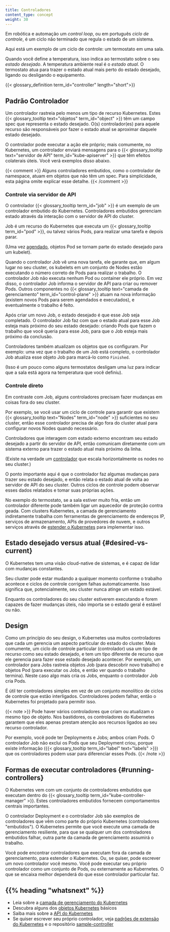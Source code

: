 ```yaml
---
title: Controladores
content_type: concept
weight: 30
---
```


<!-- overview -->

Em robótica e automação um _control loop_, ou em português _ciclo de controle_, é
um ciclo não terminado que regula o estado de um sistema.

Aqui está um exemplo de um ciclo de controle: um termostato em uma sala.

Quando você define a temperatura, isso indica ao termostato
sobre o seu _estado desejado_. A temperatura ambiente real é o
_estado atual_. O termostato atua para trazer o estado atual
mais perto do estado desejado, ligando ou desligando o equipamento.

{{< glossary_definition term_id="controller" length="short">}}

<!-- body -->

## Padrão Controlador

Um controlador rastreia pelo menos um tipo de recurso Kubernetes.
Estes {{< glossary_tooltip text="objetos" term_id="object" >}}
têm um campo spec que representa o estado desejado. O(s)
controlador(es) para aquele recurso são responsáveis por fazer o estado atual
se aproximar daquele estado desejado.

O controlador pode executar a ação ele próprio; mais comumente, no Kubernetes,
um controlador enviará mensagens para o
{{< glossary_tooltip text="servidor de API" term_id="kube-apiserver" >}} que têm
efeitos colaterais úteis. Você verá exemplos disso abaixo.

{{< comment >}}
Alguns controladores embutidos, como o controlador de namespace, atuam em objetos
que não têm um spec. Para simplicidade, esta página omite explicar esse
detalhe.
{{< /comment >}}

### Controle via servidor de API

O controlador {{< glossary_tooltip term_id="job" >}} é um exemplo de um
controlador embutido do Kubernetes. Controladores embutidos gerenciam estado através da
interação com o servidor de API do cluster.

Job é um recurso do Kubernetes que executa um
{{< glossary_tooltip term_id="pod" >}}, ou talvez vários Pods, para realizar
uma tarefa e depois parar.

(Uma vez [agendado](/docs/concepts/scheduling-eviction/), objetos Pod se tornam parte do
estado desejado para um kubelet).

Quando o controlador Job vê uma nova tarefa, ele garante que, em algum lugar
no seu cluster, os kubelets em um conjunto de Nodes estão executando o número
correto de Pods para realizar o trabalho.
O controlador Job não executa nenhum Pod ou container
ele próprio. Em vez disso, o controlador Job informa o servidor de API para criar ou remover
Pods.
Outros componentes no
{{< glossary_tooltip text="camada de gerenciamento" term_id="control-plane" >}}
atuam na nova informação (existem novos Pods para serem agendados e executados),
e eventualmente o trabalho é feito.

Após criar um novo Job, o estado desejado é que esse Job seja completado.
O controlador Job faz com que o estado atual para esse Job esteja mais próximo do seu
estado desejado: criando Pods que fazem o trabalho que você queria para esse Job, para que
o Job esteja mais próximo da conclusão.

Controladores também atualizam os objetos que os configuram.
Por exemplo: uma vez que o trabalho de um Job está completo,
o controlador Job atualiza esse objeto Job para marcá-lo como `Finished`.

(Isso é um pouco como alguns termostatos desligam uma luz para
indicar que a sala está agora na temperatura que você definiu).

### Controle direto

Em contraste com Job, alguns controladores precisam fazer mudanças em
coisas fora do seu cluster.

Por exemplo, se você usar um ciclo de controle para garantir que existem
{{< glossary_tooltip text="Nodes" term_id="node" >}} suficientes
no seu cluster, então esse controlador precisa de algo fora do
cluster atual para configurar novos Nodes quando necessário.

Controladores que interagem com estado externo encontram seu estado desejado a partir do
servidor de API, então comunicam diretamente com um sistema externo para trazer
o estado atual mais próximo da linha.

(Existe na verdade um [controlador](https://github.com/kubernetes/autoscaler/)
que escala horizontalmente os nodes no seu cluster.)

O ponto importante aqui é que o controlador faz algumas mudanças para trazer
seu estado desejado, e então relata o estado atual de volta ao servidor de API do seu cluster.
Outros ciclos de controle podem observar esses dados relatados e tomar suas próprias ações.

No exemplo do termostato, se a sala estiver muito fria, então um controlador diferente
pode também ligar um aquecedor de proteção contra geada. Com clusters Kubernetes, a camada de gerenciamento
indiretamente trabalha com ferramentas de gerenciamento de endereços IP, serviços de armazenamento,
APIs de provedores de nuvem, e outros serviços através de
[estender o Kubernetes](/docs/concepts/extend-kubernetes/) para implementar isso.

## Estado desejado versus atual {#desired-vs-current}

O Kubernetes tem uma visão cloud-native de sistemas, e é capaz de lidar com
mudanças constantes.

Seu cluster pode estar mudando a qualquer momento conforme o trabalho acontece e
ciclos de controle corrigem falhas automaticamente. Isso significa que,
potencialmente, seu cluster nunca atinge um estado estável.

Enquanto os controladores do seu cluster estiverem executando e forem capazes de fazer
mudanças úteis, não importa se o estado geral é estável ou não.

## Design

Como um princípio do seu design, o Kubernetes usa muitos controladores que cada um gerencia
um aspecto particular do estado do cluster. Mais comumente, um ciclo de controle particular
(controlador) usa um tipo de recurso como seu estado desejado, e tem um tipo diferente
de recurso que ele gerencia para fazer esse estado desejado acontecer. Por exemplo,
um controlador para Jobs rastreia objetos Job (para descobrir novo trabalho) e objetos Pod
(para executar os Jobs, e então ver quando o trabalho termina). Neste caso
algo mais cria os Jobs, enquanto o controlador Job cria Pods.

É útil ter controladores simples em vez de um conjunto monolítico de ciclos de controle
que estão interligados. Controladores podem falhar, então o Kubernetes foi projetado para
permitir isso.

{{< note >}}
Pode haver vários controladores que criam ou atualizam o mesmo tipo de objeto.
Nos bastidores, os controladores do Kubernetes garantem que eles apenas prestam atenção
aos recursos ligados ao seu recurso controlador.

Por exemplo, você pode ter Deployments e Jobs; ambos criam Pods.
O controlador Job não exclui os Pods que seu Deployment criou,
porque existe informação ({{< glossary_tooltip term_id="label" text="labels" >}})
que os controladores podem usar para diferenciar esses Pods.
{{< /note >}}

## Formas de executar controladores {#running-controllers}

O Kubernetes vem com um conjunto de controladores embutidos que executam dentro do
{{< glossary_tooltip term_id="kube-controller-manager" >}}. Estes
controladores embutidos fornecem comportamentos centrais importantes.

O controlador Deployment e o controlador Job são exemplos de controladores que
vêm como parte do próprio Kubernetes (controladores "embutidos").
O Kubernetes permite que você execute uma camada de gerenciamento resiliente, para que se qualquer
um dos controladores embutidos falhar, outra parte da camada de gerenciamento assumirá o trabalho.

Você pode encontrar controladores que executam fora da camada de gerenciamento, para estender o Kubernetes.
Ou, se quiser, pode escrever um novo controlador você mesmo.
Você pode executar seu próprio controlador como um conjunto de Pods,
ou externamente ao Kubernetes. O que se encaixa melhor dependerá do que esse
controlador particular faz.

## {{% heading "whatsnext" %}}

- Leia sobre a [camada de gerenciamento do Kubernetes](/docs/concepts/architecture/#control-plane-components)
- Descubra alguns dos [objetos Kubernetes](/docs/concepts/overview/working-with-objects/) básicos
- Saiba mais sobre a [API do Kubernetes](/docs/concepts/overview/kubernetes-api/)
- Se quiser escrever seu próprio controlador, veja
  [padrões de extensão do Kubernetes](/docs/concepts/extend-kubernetes/#extension-patterns)
  e o repositório [sample-controller](https://github.com/kubernetes/sample-controller)
